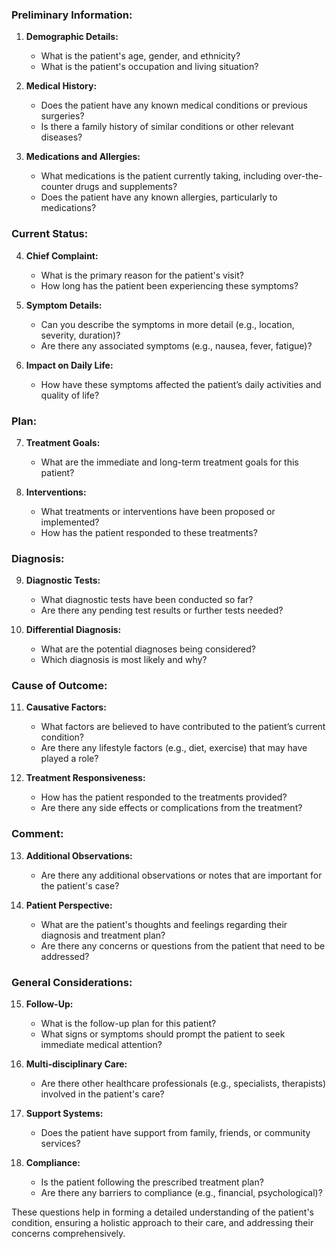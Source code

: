 ### Preliminary Information:
1. **Demographic Details:**
   - What is the patient's age, gender, and ethnicity?
   - What is the patient's occupation and living situation?

2. **Medical History:**
   - Does the patient have any known medical conditions or previous surgeries?
   - Is there a family history of similar conditions or other relevant diseases?

3. **Medications and Allergies:**
   - What medications is the patient currently taking, including over-the-counter drugs and supplements?
   - Does the patient have any known allergies, particularly to medications?

### Current Status:
4. **Chief Complaint:**
   - What is the primary reason for the patient's visit?
   - How long has the patient been experiencing these symptoms?

5. **Symptom Details:**
   - Can you describe the symptoms in more detail (e.g., location, severity, duration)?
   - Are there any associated symptoms (e.g., nausea, fever, fatigue)?

6. **Impact on Daily Life:**
   - How have these symptoms affected the patient’s daily activities and quality of life?

### Plan:
7. **Treatment Goals:**
   - What are the immediate and long-term treatment goals for this patient?

8. **Interventions:**
   - What treatments or interventions have been proposed or implemented?
   - How has the patient responded to these treatments?

### Diagnosis:
9. **Diagnostic Tests:**
   - What diagnostic tests have been conducted so far?
   - Are there any pending test results or further tests needed?

10. **Differential Diagnosis:**
    - What are the potential diagnoses being considered?
    - Which diagnosis is most likely and why?

### Cause of Outcome:
11. **Causative Factors:**
    - What factors are believed to have contributed to the patient’s current condition?
    - Are there any lifestyle factors (e.g., diet, exercise) that may have played a role?

12. **Treatment Responsiveness:**
    - How has the patient responded to the treatments provided?
    - Are there any side effects or complications from the treatment?

### Comment:
13. **Additional Observations:**
    - Are there any additional observations or notes that are important for the patient's case?

14. **Patient Perspective:**
    - What are the patient's thoughts and feelings regarding their diagnosis and treatment plan?
    - Are there any concerns or questions from the patient that need to be addressed?

### General Considerations:
15. **Follow-Up:**
    - What is the follow-up plan for this patient?
    - What signs or symptoms should prompt the patient to seek immediate medical attention?

16. **Multi-disciplinary Care:**
    - Are there other healthcare professionals (e.g., specialists, therapists) involved in the patient's care?

17. **Support Systems:**
    - Does the patient have support from family, friends, or community services?

18. **Compliance:**
    - Is the patient following the prescribed treatment plan?
    - Are there any barriers to compliance (e.g., financial, psychological)?

These questions help in forming a detailed understanding of the patient's condition, ensuring a holistic approach to their care, and addressing their concerns comprehensively.
